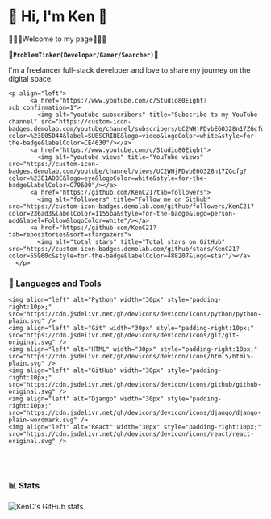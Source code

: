 # 📌 Hi, I'm Ken 📌

🚧🚧🚧Welcome to my page🚧🚧🚧

**🚥`ProblemTinker(Developer/Gamer/Searcher)`🚥**

I'm a freelancer full-stack developer and love to share my journey on the digital space. 

    <p align="left">
          <a href="https://www.youtube.com/c/Studio80Eight?sub_confirmation=1">
            <img alt="youtube subscribers" title="Subscribe to my YouTube channel" src="https://custom-icon-badges.demolab.com/youtube/channel/subscribers/UC2WHjPDvbE6O328n17ZGcfg?color=%23E05D44&label=SUBSCRIBE&logo=video&logoColor=white&style=for-the-badge&labelColor=CE4630"/></a> 
          <a href="https://www.youtube.com/c/Studio80Eight">
            <img alt="youtube views" title="YouTube views" src="https://custom-icon-badges.demolab.com/youtube/channel/views/UC2WHjPDvbE6O328n17ZGcfg?color=%23E1AD0E&logo=eye&logoColor=white&style=for-the-badge&labelColor=C79600"/></a> 
          <a href="https://github.com/KenC21?tab=followers">
            <img alt="followers" title="Follow me on Github" src="https://custom-icon-badges.demolab.com/github/followers/KenC21?color=236ad3&labelColor=1155ba&style=for-the-badge&logo=person-add&label=Follow&logoColor=white"/></a>
          <a href="https://github.com/KenC21?tab=repositories&sort=stargazers">
            <img alt="total stars" title="Total stars on GitHub" src="https://custom-icon-badges.demolab.com/github/stars/KenC21?color=55960c&style=for-the-badge&labelColor=488207&logo=star"/></a>
      </p>



### 🧰 Languages and Tools

    <img align="left" alt="Python" width="30px" style="padding-right:10px;" src="https://cdn.jsdelivr.net/gh/devicons/devicon/icons/python/python-plain.svg" />
    <img align="left" alt="Git" width="30px" style="padding-right:10px;" src="https://cdn.jsdelivr.net/gh/devicons/devicon/icons/git/git-original.svg" />
    <img align="left" alt="HTML" width="30px" style="padding-right:10px;" src="https://cdn.jsdelivr.net/gh/devicons/devicon/icons/html5/html5-plain.svg" />
    <img align="left" alt="GitHub" width="30px" style="padding-right:10px;" src="https://cdn.jsdelivr.net/gh/devicons/devicon/icons/github/github-original.svg" />
    <img align="left" alt="Django" width="30px" style="padding-right:10px;" src="https://cdn.jsdelivr.net/gh/devicons/devicon/icons/django/django-plain-wordmark.svg" />
    <img align="left" alt="React" width="30px" style="padding-right:10px;" src="https://cdn.jsdelivr.net/gh/devicons/devicon/icons/react/react-original.svg" />

<br />

#



### 📊 Stats

![KenC's GitHub stats](https://github-readme-stats.vercel.app/api?username=kenC21&show_icons=true&theme=gruvbox)


[youtube]: https://youtube.com/Studio80Eight